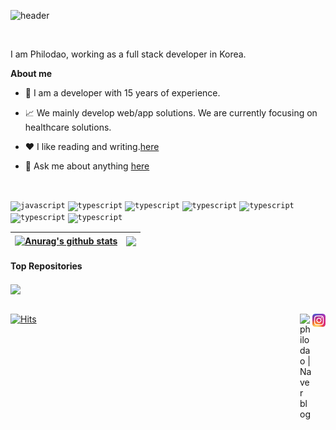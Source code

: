 ![header](https://capsule-render.vercel.app/api?type=waving&color=auto&height=200&text=Welcome!&animation=fadeIn&fontSize=80&fontAlignY=35)

<br />

I am Philodao, working as a full stack developer in Korea.

**About me**

- 💼 I am a developer with 15 years of experience.

- 📈 We mainly develop web/app solutions. We are currently focusing on healthcare solutions.

- ❤️ I like reading and writing.[here](https://blog.naver.com/philodao)

- 💬 Ask me about anything [here](https://github.com/philodao/philodao/issues)


<br/>


<code><img height="20" alt="javascript" src="https://img.shields.io/badge/javascript-F7DF1E?style=flat-square&logo=javascript&logoColor=000000"></code>
<code><img height="20" alt="typescript" src="https://img.shields.io/badge/typescript-3178C6?style=flat-square&logo=typescript&logoColor=000000"></code>
<code><img height="20" alt="typescript" src="https://img.shields.io/badge/react-61DAFB?style=flat-square&logo=react&logoColor=000000"></code>
<code><img height="20" alt="typescript" src="https://img.shields.io/badge/springboot-6DB33F?style=flat-square&logo=springboot&logoColor=000000"></code>
<code><img height="20" alt="typescript" src="https://img.shields.io/badge/Node.js-c2c5c5?style=flat&logo=Node.js&logoColor=000000"></code>
<code><img height="20" alt="typescript" src="https://img.shields.io/badge/php-777BB4?style=flat-square&logo=php&logoColor=000000"></code>
<code><img height="20" alt="typescript" src="https://img.shields.io/badge/flutter-02569B?style=flat-square&logo=flutter&logoColor=000000"></code>

  
| <a href="https://github.com/philodao/philodao"><img align="center" src="https://github-readme-stats.vercel.app/api?username=philodao&show_icons=true&include_all_commits=true&theme=buefy&hide_border=true" alt="Anurag's github stats" /></a> | <a href="https://github.com/philodao/philodao"><img align="center" src="https://github-readme-stats.vercel.app/api/top-langs/?username=philodao&layout=compact&theme=buefy&hide_border=true" /></a> |
| ------------- | ------------- |

  
#### Top Repositories


<a href="https://github.com/anuraghazra/github-readme-stats">
  <img align="center" src="https://github-readme-stats.vercel.app/api/pin/?username=jeongseong2&repo=philodao&theme=buefy" />
</a>

<br />
<br />

[![Hits](https://hits.seeyoufarm.com/api/count/incr/badge.svg?url=https%3A%2F%2Fgithub.com%2Flhjbg0821&count_bg=%2379C83D&title_bg=%23555555&icon=&icon_color=%23E7E7E7&title=hits&edge_flat=false)](https://hits.seeyoufarm.com)
<a href="https://www.instagram.com/philodao">
<img align="right" alt="philodao | winstagram" width="21px" src="https://github.com/github/explore/blob/main/topics/instagram/instagram.png" />
</a>
<a href="https://blog.naver.com/philodao">
  <img align="right" alt="philodao | Naver blog" width="20px" src="https://user-images.githubusercontent.com/91887888/145205204-8041d35b-ee54-48f9-9c0d-32a5e01d2ac7.png" />
</a>
<!--
**jeongseong2/jeongseong2** is a ✨ _special_ ✨ repository because its `README.md` (this file) appears on your GitHub profile.

Here are some ideas to get you started:

- 🔭 I’m currently working on ...
- 🌱 I’m currently learning ...
- 👯 I’m looking to collaborate on ...
- 🤔 I’m looking for help with ...
- 💬 Ask me about ...
- 📫 How to reach me: ...
- 😄 Pronouns: ...
- ⚡ Fun fact: ...
-->
